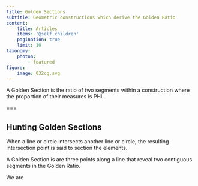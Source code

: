 ```yaml
---
title: Golden Sections
subtitle: Geometric constructions which derive the Golden Ratio
content:
    title: Articles
    items: '@self.children'
    pagination: true
    limit: 10
taxonomy:
    photon:
        - featured
figure:
    image: 032cg.svg
---
```


A Golden Section is the ratio of two segments within a construction where the proportion of their measures is PHI.

===

## Hunting Golden Sections


When a line or circle intersects another line or circle, the resulting intersection point is said to section the elements.

A Golden Section is are three points along a line that reveal two contiguous segments in the Golden Ratio.

We are
